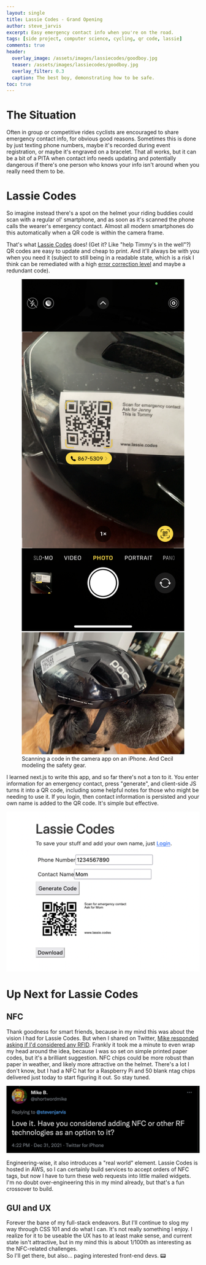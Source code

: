 ```yaml
---
layout: single
title: Lassie Codes - Grand Opening
author: steve_jarvis
excerpt: Easy emergency contact info when you're on the road.
tags: [side project, computer science, cycling, qr code, lassie]
comments: true
header:
  overlay_image: /assets/images/lassiecodes/goodboy.jpg
  teaser: /assets/images/lassiecodes/goodboy.jpg
  overlay_filter: 0.3
  caption: The best boy, demonstrating how to be safe.
toc: true
---
```


# The Situation
Often in group or competitive rides cyclists are encouraged to share emergency contact info, 
for obvious good reasons. Sometimes this is done by just texting phone numbers, maybe 
it's recorded during event registration, or maybe it's engraved on a bracelet. That all works, 
but it can be a bit of a PITA when contact info needs updating and potentially 
dangerous if there's one person who knows your info isn't around when you 
really need them to be.

# Lassie Codes
So imagine instead there's a spot on the helmet your riding buddies could scan with 
a regular ol' smartphone, and as soon as it's scanned the phone calls the wearer's 
emergency contact. Almost all modern smartphones do this automatically when a QR 
code is within the camera frame. 

That's what [Lassie Codes](https://www.lassie.codes) does! (Get it? Like "help Timmy's in the well"?) 
QR codes are easy to update and cheap to print. And it'll always be with you when you need
it (subject to still being in a readable state, which is a risk I think can be remediated
with a high [error correction level](https://en.wikipedia.org/wiki/QR_code#Error_correction) 
and maybe a redundant code).

<figure class="half">
    <a href="/assets/images/lassiecodes/scan.png"><img src="/assets/images/lassiecodes/scan.png"></a>
    <a href="/assets/images/lassiecodes/goodboy.jpg"><img src="/assets/images/lassiecodes/goodboy.jpg"></a>
    <figcaption>Scanning a code in the camera app on an iPhone. And Cecil modeling the safety gear.</figcaption>
</figure>

I learned next.js to write this app, and so far there's not a ton to it. You enter information
for an emergency contact, press "generate", and client-side JS turns it into a QR code, including
some helpful notes for those who might be needing to use it. If you login, then contact information is
persisted and your own name is added to the QR code. It's simple but effective.

![code](/assets/images/lassiecodes/lassie_form.png)

# Up Next for Lassie Codes
## NFC 
Thank goodness for smart friends, because in my mind this was about the vision I had for Lassie Codes.
But when I shared on Twitter, 
[Mike responded asking if I'd considered any RFID](https://twitter.com/shortwordmike/status/1477042505279496196).
Frankly it took me a minute to even wrap my head around the idea, because I was so set 
on simple printed paper codes, but it's a brilliant suggestion. NFC chips could be more robust than paper 
in weather, and likely more attractive on the helmet. There's a lot I don't know, but I had a NFC hat 
for a Raspberry Pi and 50 blank ntag chips delivered just today to start figuring it out. So stay tuned.

![tweet](/assets/images/lassiecodes/mike_tweet.png)

Engineering-wise, it also introduces a "real world" element. Lassie Codes is hosted in AWS, 
so I can certainly build services to accept orders of NFC tags, but now I have to turn these web requests 
into little mailed widgets. I'm no doubt over-engineering this in my mind already, but that's a fun
crossover to build.

## GUI and UX
Forever the bane of my full-stack endeavors. But I'll continue to slog my way through CSS 101 and 
do what I can. It's not really something I enjoy. I realize for it to be useable the UX has to at 
least make sense, and current state isn't attractive, 
but in my mind this is about 1/100th as interesting as the NFC-related challenges.  
So I'll get there, but also... paging interested front-end devs. :pager:

